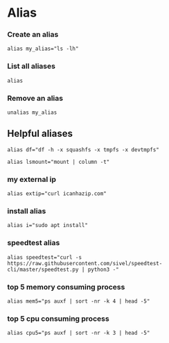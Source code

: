 # Alias

### Create an alias
`alias my_alias="ls -lh"`

### List all aliases
`alias`

### Remove an alias
`unalias my_alias`

## Helpful aliases
`alias df="df -h -x squashfs -x tmpfs -x devtmpfs"`

`alias lsmount="mount | column -t"`

### my external ip
`alias extip="curl icanhazip.com"`

### install alias
`alias i="sudo apt install"`

### speedtest alias
`alias speedtest="curl -s https://raw.githubusercontent.com/sivel/speedtest-cli/master/speedtest.py | python3 -"`

### top 5 memory consuming process
`alias mem5="ps auxf | sort -nr -k 4 | head -5"`

### top 5 cpu consuming process
`alias cpu5="ps auxf | sort -nr -k 3 | head -5"`